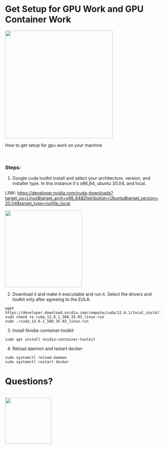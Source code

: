 # Get Setup for GPU Work and GPU Container Work
<img src="https://github.com/user-attachments/assets/424030a6-be7f-45f3-900e-cef7cf511883" width="350">

How to get setup for gpu work on your machine

<br>


### Steps: 
1. Google cuda toolkit install and select your architecture, version, and installer type. In this instance it's x86_64, ubuntu 20.04, and local.

LINK: https://developer.nvidia.com/cuda-downloads?target_os=Linux&target_arch=x86_64&Distribution=Ubuntu&target_version=20.04&target_type=runfile_local

<img src="https://github.com/user-attachments/assets/1f6bfb0f-dbe1-4e68-a629-e30167f3a555"  height="250">

2. Download it and make it executable and run it. Select the drivers and toolkit only after agreeing to the EULA.

```
wget https://developer.download.nvidia.com/compute/cuda/12.6.1/local_installers/cuda_12.6.1_560.35.03_linux.run
sudo chmod +x cuda_12.6.1_560.35.03_linux.run
sudo ./cuda_12.6.1_560.35.03_linux.run
```
3. Install Nvidia-container-toolkit
```
sudo apt install nvidia-container-toolkit
```

4. Reload daemon and restart docker
```
sudo systemctl reload-daemon
sudo systemctl restart docker
```

# Questions?
<br>
<img src="https://github.com/user-attachments/assets/710669b1-49b7-4936-834c-c523781db754"  height="150">
